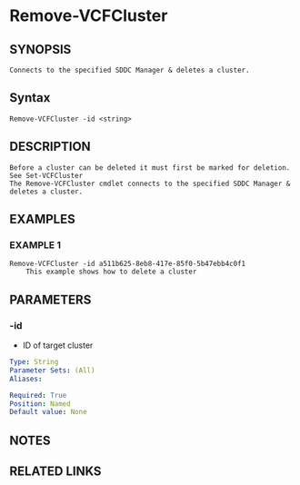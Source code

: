 # Remove-VCFCluster

## SYNOPSIS
    Connects to the specified SDDC Manager & deletes a cluster.

## Syntax
```
Remove-VCFCluster -id <string>
```

## DESCRIPTION
    Before a cluster can be deleted it must first be marked for deletion. See Set-VCFCluster
	The Remove-VCFCluster cmdlet connects to the specified SDDC Manager & deletes a cluster. 


## EXAMPLES

### EXAMPLE 1
```
Remove-VCFCluster -id a511b625-8eb8-417e-85f0-5b47ebb4c0f1
    This example shows how to delete a cluster
```

## PARAMETERS

### -id
- ID of target cluster

```yaml
Type: String
Parameter Sets: (All)
Aliases:

Required: True
Position: Named
Default value: None
```
## NOTES

## RELATED LINKS
